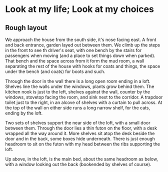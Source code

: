 # Look at my life; Look at my choices

## Rough layout

We approach the house from the south side, it's nose facing east.
A front and back entrance, garden layed out between them.
We climb up the steps in the front to see th driver's seat,
with one bench by the stairs for passengers when moving
(and a place to set things down when parked).
That bench and the space across from it form the mud room,
a wall separating the rest of the house with hooks for coats and things,
the space under the bench (and coats) for boots and such.

Through the door in the wall there is a long open room ending in a loft.
Shelves line the walls under the windows, plants grow behind them.
The kitchen nook is just to the left, shelves against the wall, counter by the windows, stovetop facing the room, and sink next to the corridor.
A trapdoor toilet just to the right, in an alcove of shelves with a curtain to pull across.
At the top of the wall on either side runs a long narrow shelf, for the cats, ending by the loft.

Two sets of shelves support the near side of the loft, with a small door between them.
Through the door lies a thin futon on the floor, with a desk wrapped all the way around it.
More shelves sit atop the desk beside the door and in the back,
some boxes hide underneath.
There is just enough headroom to sit on the futon with my head between the ribs supporting the loft.

Up above, in the loft, is the main bed, about the same headroom as below,
with a window looking out the back (bookended by shelves of course).

